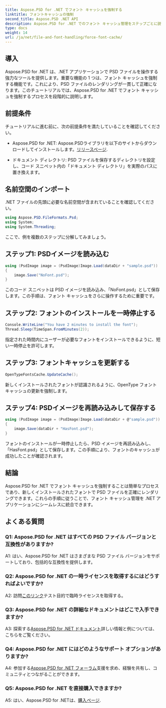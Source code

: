 ```yaml
---
title: Aspose.PSD for .NET でフォント キャッシュを強制する
linktitle: フォントキャッシュの強制
second_title: Aspose.PSD .NET API
description: Aspose.PSD for .NET でのフォント キャッシュ管理をステップごとに説明します。この強力な .NET ライブラリを使用して正確なレンダリングを実現します。
type: docs
weight: 14
url: /ja/net/file-and-font-handling/force-font-cache/
---
```

## 導入

Aspose.PSD for .NET は、.NET アプリケーションで PSD ファイルを操作する強力なツールを提供します。重要な機能の 1 つは、フォント キャッシュを強制する機能です。これにより、PSD ファイルのレンダリングが一貫して正確になります。このチュートリアルでは、Aspose.PSD for .NET でフォント キャッシュを強制するプロセスを段階的に説明します。

## 前提条件

チュートリアルに進む前に、次の前提条件を満たしていることを確認してください。

- Aspose.PSD for .NET: Aspose.PSDライブラリを以下のサイトからダウンロードしてインストールします。[リリースページ](https://releases.aspose.com/psd/net/).

- ドキュメント ディレクトリ: PSD ファイルを保存するディレクトリを設定し、コード スニペット内の「ドキュメント ディレクトリ」を実際のパスに置き換えます。

## 名前空間のインポート

.NET ファイルの先頭に必要な名前空間が含まれていることを確認してください。

```csharp
using Aspose.PSD.FileFormats.Psd;
using System;
using System.Threading;
```

ここで、例を複数のステップに分解してみましょう。

## ステップ1: PSDイメージを読み込む

```csharp
using (PsdImage image = (PsdImage)Image.Load(dataDir + "sample.psd"))
{
    image.Save("NoFont.psd");
}
```

このコード スニペットは PSD イメージを読み込み、「NoFont.psd」として保存します。この手順は、フォント キャッシュをさらに操作するために重要です。

## ステップ2: フォントのインストールを一時停止する

```csharp
Console.WriteLine("You have 2 minutes to install the font");
Thread.Sleep(TimeSpan.FromMinutes(2));
```

指定された時間内にユーザーが必要なフォントをインストールできるように、短い一時停止を許可します。

## ステップ3: フォントキャッシュを更新する

```csharp
OpenTypeFontsCache.UpdateCache();
```

新しくインストールされたフォントが認識されるように、OpenType フォント キャッシュの更新を強制します。

## ステップ4: PSDイメージを再読み込みして保存する

```csharp
using (PsdImage image = (PsdImage)Image.Load(dataDir + @"sample.psd"))
{
    image.Save(dataDir + "HasFont.psd");
}
```

フォントのインストールが一時停止したら、PSD イメージを再読み込みし、「HasFont.psd」として保存します。この手順により、フォントのキャッシュが成功したことが確認されます。

## 結論

Aspose.PSD for .NET でフォント キャッシュを強制することは簡単なプロセスであり、新しくインストールされたフォントで PSD ファイルを正確にレンダリングできます。これらの手順に従うことで、フォント キャッシュ管理を .NET アプリケーションにシームレスに統合できます。

## よくある質問

### Q1: Aspose.PSD for .NET はすべての PSD ファイル バージョンと互換性がありますか?

A1: はい、Aspose.PSD for .NET はさまざまな PSD ファイル バージョンをサポートしており、包括的な互換性を提供します。

### Q2: Aspose.PSD for .NET の一時ライセンスを取得するにはどうすればよいですか?

 A2: 訪問[このリンク](https://purchase.aspose.com/temporary-license/)テスト目的で臨時ライセンスを取得する。

### Q3: Aspose.PSD for .NET の詳細なドキュメントはどこで入手できますか?

 A3: 探索する[Aspose.PSD for .NET ドキュメント](https://reference.aspose.com/psd/net/)詳しい情報と例については、こちらをご覧ください。

### Q4: Aspose.PSD for .NET にはどのようなサポート オプションがありますか?

 A4: 参加する[Aspose.PSD for .NET フォーラム](https://forum.aspose.com/c/psd/34)支援を求め、経験を共有し、コミュニティとつながることができます。

### Q5: Aspose.PSD for .NET を直接購入できますか?

 A5: はい、Aspose.PSD for .NETは、[購入ページ](https://purchase.aspose.com/buy).